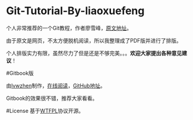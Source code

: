 Git-Tutorial-By-liaoxuefeng
===========================

个人非常推荐的一个Git教程，作者廖雪峰，[原文地址](http://www.liaoxuefeng.com/wiki/0013739516305929606dd18361248578c67b8067c8c017b000)。

由于原文是网页，不太方便脱机阅读，所以我整理成了PDF版并进行了排版。

个人排版实力有限，虽然尽力了但是还是不够完美。。。**欢迎大家提出各种意见建议**！

#Gitbook版

由[lvwzhen](https://github.com/lvwzhen)制作，[在线阅读](http://lvwzhen.github.io/Git-Tutorial/)，[GitHub地址](https://github.com/lvwzhen/Git-Tutorial)。

Gitbook的效果很不错，推荐大家看看。

#License
基于[WTFPL](http://en.wikipedia.org/wiki/WTFPL)协议开源。
